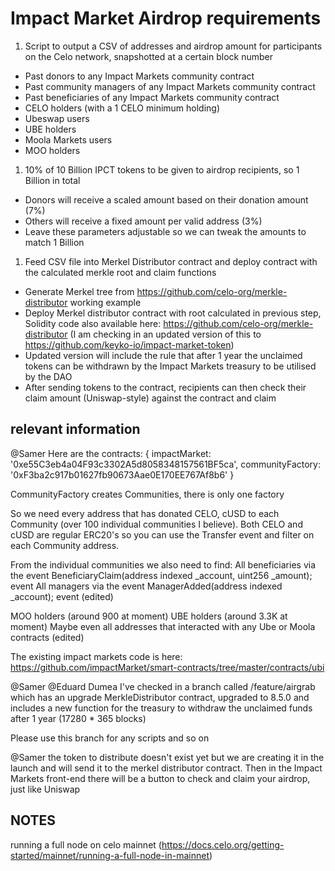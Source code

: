 # Impact Market Airdrop requirements
1. Script to output a CSV of addresses and airdrop amount for participants on the Celo network, snapshotted at a certain block number
  * Past donors to any Impact Markets community contract
  * Past community managers of any Impact Markets community contract
  * Past beneficiaries of any Impact Markets community contract
  * CELO holders (with a 1 CELO minimum holding)
  * Ubeswap users
  * UBE holders
  * Moola Markets users
  * MOO holders
1. 10% of 10 Billion IPCT tokens to be given to airdrop recipients, so 1 Billion in total
  * Donors will receive a scaled amount based on their donation amount (7%)
  * Others will receive a fixed amount per valid address (3%)
  * Leave these parameters adjustable so we can tweak the amounts to match 1 Billion
1. Feed CSV file into Merkel Distributor contract and deploy contract with the calculated merkle root and claim functions
  * Generate Merkel tree from https://github.com/celo-org/merkle-distributor working example
  * Deploy Merkel distributor contract with root calculated in previous step, Solidity code also available here: https://github.com/celo-org/merkle-distributor (I am checking in an updated version of this to https://github.com/keyko-io/impact-market-token)
  * Updated version will include the rule that after 1 year the unclaimed tokens can be withdrawn by the Impact Markets treasury to be utilised by the DAO
  * After sending tokens to the contract, recipients can then check their claim amount (Uniswap-style) against the contract and claim

## relevant information
@Samer Here are the contracts:
{
  impactMarket: '0xe55C3eb4a04F93c3302A5d8058348157561BF5ca',
  communityFactory: '0xF3ba2c917b01627fb90673Aae0E170EE767Af8b6'
}

CommunityFactory creates Communities, there is only one factory

So we need every address that has donated CELO, cUSD to each Community (over 100 individual communities I believe). Both CELO and cUSD are regular ERC20's so you can use the Transfer event and filter on each Community address.

From the individual communities we also need to find:
All beneficiaries via the event BeneficiaryClaim(address indexed _account, uint256 _amount);  event
All managers via the event ManagerAdded(address indexed _account); event
(edited)

MOO holders (around 900 at moment)
UBE holders (around 3.3K at moment)
Maybe even all addresses that interacted with any Ube or Moola contracts (edited)


The existing impact markets code is here: https://github.com/impactMarket/smart-contracts/tree/master/contracts/ubi

@Samer @Eduard Dumea I've checked in a branch called /feature/airgrab which has an upgrade MerkleDistributor contract, upgraded to 8.5.0 and includes a new function for the treasury to withdraw the unclaimed funds after 1 year (17280 * 365 blocks)

Please use this branch for any scripts and so on

@Samer the token to distribute doesn't exist yet but we are creating it in the launch and will send it to the merkel distributor contract. Then in the Impact Markets front-end there will be a button to check and claim your airdrop, just like Uniswap



## NOTES
running a full node on celo mainnet (https://docs.celo.org/getting-started/mainnet/running-a-full-node-in-mainnet)
